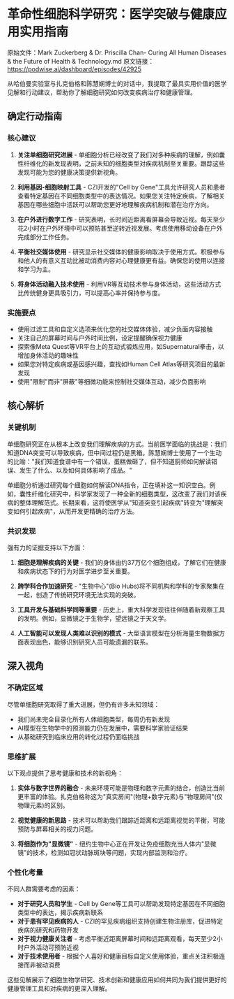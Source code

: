 # 革命性细胞科学研究：医学突破与健康应用实用指南

原始文件：Mark Zuckerberg & Dr. Priscilla Chan- Curing All Human Diseases & the Future of Health & Technology.md
原文链接：https://podwise.ai/dashboard/episodes/42925

从哈伯曼实验室与扎克伯格和陈慧娴博士的对话中，我提取了最具实用价值的医学见解和行动建议，帮助你了解细胞研究如何改变疾病治疗和健康管理。

## 确定行动指南

### 核心建议
1. **关注单细胞研究进展** - 单细胞分析已经改变了我们对多种疾病的理解，例如囊性纤维化的新发现表明，之前未知的细胞类型对疾病机制至关重要。跟踪这些发现可能为您的健康决策提供新视角。

2. **利用基因-细胞映射工具** - CZI开发的"Cell by Gene"工具允许研究人员和患者查看特定基因在不同细胞类型中的表达情况。如果您关注特定疾病，了解相关基因在哪些细胞中活跃可以帮助您更好地理解疾病机制和潜在治疗方向。

3. **在户外进行数字工作** - 研究表明，长时间近距离看屏幕会导致近视。每天至少花2小时在户外环境中可以预防甚至逆转近视发展。考虑使用移动设备在户外完成部分工作任务。

4. **平衡社交媒体使用** - 研究显示社交媒体的健康影响取决于使用方式。积极参与和他人的有意义互动比被动消费内容对心理健康更有益。确保您的使用以连接和学习为主。

5. **将身体活动融入技术使用** - 利用VR等互动技术参与身体活动，这些活动方式比传统健身更具吸引力，可以提高心率并保持参与度。

### 实施要点
- 使用过滤工具和自定义选项来优化您的社交媒体体验，减少负面内容接触
- 关注自己的屏幕时间与户外时间比例，设定提醒确保视力健康
- 探索像Meta Quest等VR平台上的互动式锻炼应用，如Supernatural拳击，以增加身体活动的趣味性
- 如果您对特定疾病或基因感兴趣，查找如Human Cell Atlas等研究项目的最新发现
- 使用"限制"而非"屏蔽"等细微功能来控制社交媒体互动，减少负面影响

## 核心解析

### 关键机制
单细胞研究正在从根本上改变我们理解疾病的方式。当前医学面临的挑战是：我们知道DNA突变可以导致疾病，但中间过程仍是黑箱。陈慧娴博士使用了一个生动的比喻："我们知道食谱中有一个错误，蛋糕做砸了，但不知道厨师如何解读错误、发生了什么、以及如何具体影响了成品。"

单细胞分析通过研究每个细胞如何解读DNA指令，正在填补这一知识空白。例如，囊性纤维化研究中，科学家发现了一种全新的细胞类型，这改变了我们对该疾病的整体理解范式。长期来看，这将使医学从"知道突变引起疾病"转变为"理解突变如何引起疾病"，从而开发更精确的治疗方法。

### 共识发现
强有力的证据支持以下方面：

1. **细胞是理解疾病的关键** - 我们的身体由约37万亿个细胞组成，了解它们在健康和疾病状态下的行为对医学进步至关重要。

2. **跨学科合作加速研究** - "生物中心"(Bio Hubs)将不同机构和学科的专家聚集在一起，创造了传统研究环境无法实现的突破。

3. **工具开发与基础科学同等重要** - 历史上，重大科学发现往往伴随着新观察工具的发明。例如，显微镜之于生物学，望远镜之于天文学。

4. **人工智能可以发现人类难以识别的模式** - 大型语言模型在分析海量生物数据方面表现出色，能够识别研究人员可能遗漏的联系。

## 深入视角

### 不确定区域
尽管单细胞研究取得了重大进展，但仍有许多未知领域：

- 我们尚未完全目录化所有人体细胞类型，每周仍有新发现
- AI模型在生物学中的预测能力仍在发展中，需要科学家验证结果
- 从基础研究到临床应用的转化过程仍面临挑战

### 思维扩展
以下观点提供了思考健康和技术的新视角：

1. **实体与数字世界的融合** - 未来环境可能是物理和数字元素的结合，创造比当前更丰富的体验。扎克伯格称这为"真实房间"(物理+数字元素)与"物理房间"(仅物理元素)的区别。

2. **视觉健康的新思路** - 技术可以帮助我们跟踪近距离和远距离视觉的平衡，可能预防与屏幕相关的视力问题。

3. **将细胞作为"显微镜"** - 纽约生物中心正在开发让免疫细胞充当人体内"显微镜"的技术，检测如冠状动脉斑块等问题，实现内部监测和治疗。

### 个性化考量
不同人群需要考虑的因素：

- **对于研究人员和学生** - Cell by Gene等工具可以帮助发现特定基因在不同细胞类型中的表达，揭示疾病新联系
- **对于患有罕见疾病的人** - CZI的罕见疾病组织支持创建生物注册库，促进特定疾病的研究和药物开发
- **对于视力健康关注者** - 考虑平衡近距离屏幕时间和远距离观看，每天至少2小时户外活动可预防近视
- **对于技术使用者** - 根据个人喜好和健康目标自定义使用体验，重点关注积极连接而非被动消费

这些见解展示了细胞生物学研究、技术创新和健康应用如何共同为我们提供更好的健康管理工具和对疾病的更深入理解。
